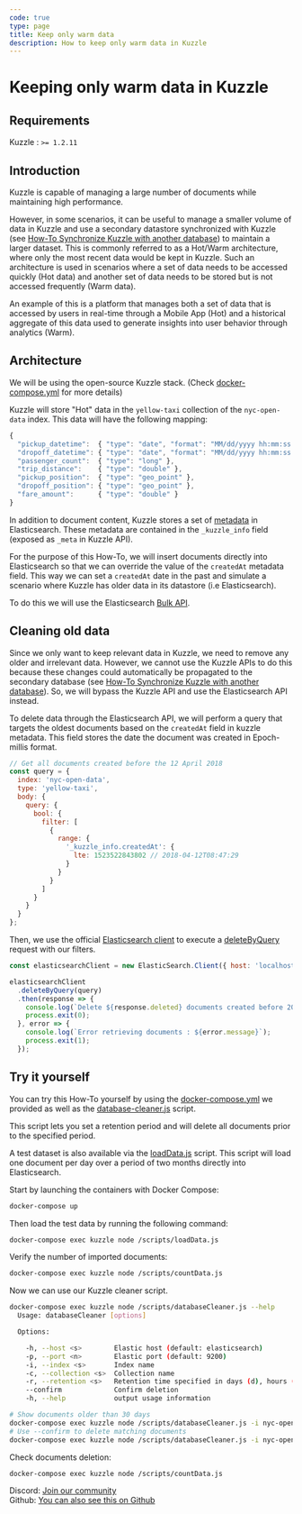 ```yaml
---
code: true
type: page
title: Keep only warm data
description: How to keep only warm data in Kuzzle
---
```


# Keeping only warm data in Kuzzle

## Requirements

Kuzzle : `>= 1.2.11`

## Introduction

Kuzzle is capable of managing a large number of documents while maintaining high performance.

However, in some scenarios, it can be useful  to manage a smaller volume of data in Kuzzle and use a secondary datastore synchronized with Kuzzle (see [How-To Synchronize Kuzzle with another database](../sync-data-to-another-database)) to maintain a larger dataset.
This is commonly referred to as a Hot/Warm architecture, where only the most recent data would be kept in Kuzzle. Such an architecture is used in scenarios where a set of data needs to be accessed quickly (Hot data) and another set of data needs to be stored but is not accessed frequently (Warm data).

An example of this is a platform that manages both a set of data that is accessed by users in real-time through a Mobile App (Hot) and a historical aggregate of this data used to generate insights into user behavior through analytics (Warm).

## Architecture

We will be using the open-source Kuzzle stack. (Check [docker-compose.yml](docker-compose.yml) for more details)

Kuzzle will store "Hot" data in the `yellow-taxi` collection of the `nyc-open-data` index. This data will have the following mapping:

```js
{
  "pickup_datetime":  { "type": "date", "format": "MM/dd/yyyy hh:mm:ss a" },
  "dropoff_datetime": { "type": "date", "format": "MM/dd/yyyy hh:mm:ss a" },
  "passenger_count":  { "type": "long" },
  "trip_distance":    { "type": "double" },
  "pickup_position":  { "type": "geo_point" },
  "dropoff_position": { "type": "geo_point" },
  "fare_amount":      { "type": "double" }
}
```

In addition to document content, Kuzzle stores a set of [metadata](https://docs.kuzzle.io/core/2/guides/essentials/document-metadata/) in Elasticsearch. These metadata are contained in the `_kuzzle_info` field (exposed as `_meta` in Kuzzle API).

For the purpose of this How-To, we will insert documents directly into Elasticsearch so that we can override the value of the `createdAt` metadata field. This way we can set a `createdAt` date in the past and simulate a scenario where Kuzzle has older data in its datastore (i.e Elasticsearch).

To do this we will use the Elasticsearch [Bulk API](https://www.elastic.co/guide/en/elasticsearch/reference/5.5/docs-bulk.html).

## Cleaning old data

Since we only want to keep relevant data in Kuzzle, we need to  remove any older and irrelevant data. However, we cannot use the Kuzzle APIs to do this because these changes could automatically be propagated to the secondary database (see [How-To Synchronize Kuzzle with another database](../sync-data-to-another-database)).  So, we will bypass the Kuzzle API and use the Elasticsearch API instead.

To delete data through the Elasticsearch API, we will perform a query that targets the oldest documents based on the `createdAt` field in kuzzle metadata. This field stores the date the document was created in Epoch-millis format.

```js
// Get all documents created before the 12 April 2018
const query = {
  index: 'nyc-open-data',
  type: 'yellow-taxi',
  body: {
    query: {
      bool: {
        filter: [
          {
            range: {
              '_kuzzle_info.createdAt': {
                lte: 1523522843802 // 2018-04-12T08:47:29
              }
            }
          }
        ]
      }
    }
  }
};
```

Then, we use the official [Elasticsearch client](https://github.com/elastic/elasticsearch-js) to execute a [deleteByQuery](https://www.elastic.co/guide/en/elasticsearch/client/javascript-api/current/api-reference.html#api-deletebyquery) request with our filters.

```js
const elasticsearchClient = new ElasticSearch.Client({ host: 'localhost:9200' });

elasticsearchClient
  .deleteByQuery(query)
  .then(response => {
    console.log(`Delete ${response.deleted} documents created before 2018-04-12`);
    process.exit(0);
  }, error => {
    console.log(`Error retrieving documents : ${error.message}`);
    process.exit(1);
  });
```

## Try it yourself

You can try this How-To yourself by using the [docker-compose.yml](docker-compose.yml) we provided as well as the [database-cleaner.js](scripts/database-cleaner.js) script.

This script lets you set a retention period and will delete all documents prior to the specified period.

A test dataset is also available via the [loadData.js](scripts/loadData.js) script. This script will load one document per day over a period of two months directly into Elasticsearch.

Start by launching the containers with Docker Compose:

```bash
docker-compose up
```

Then load the test data by running the following command:

```bash
docker-compose exec kuzzle node /scripts/loadData.js
```

Verify the number of imported documents:

```bash
docker-compose exec kuzzle node /scripts/countData.js
```

Now we can use our Kuzzle cleaner script.

```bash
docker-compose exec kuzzle node /scripts/databaseCleaner.js --help
  Usage: databaseCleaner [options]

  Options:

    -h, --host <s>        Elastic host (default: elasticsearch)
    -p, --port <n>        Elastic port (default: 9200)
    -i, --index <s>       Index name
    -c, --collection <s>  Collection name
    -r, --retention <s>   Retention time specified in days (d), hours (h) or minutes (m) (default: 30d)
    --confirm             Confirm deletion
    -h, --help            output usage information

# Show documents older than 30 days
docker-compose exec kuzzle node /scripts/databaseCleaner.js -i nyc-open-data -c yellow-taxi -r 30d
# Use --confirm to delete matching documents
docker-compose exec kuzzle node /scripts/databaseCleaner.js -i nyc-open-data -c yellow-taxi -r 30d --confirm
```

Check documents deletion:

```bash
docker-compose exec kuzzle node /scripts/countData.js
```

Discord: [Join our community](http://join.discord.kuzzle.io)  
Github: [You can also see this on Github](https://github.com/kuzzleio/kuzzle-how-to/tree/master/keep-only-warm-data)
